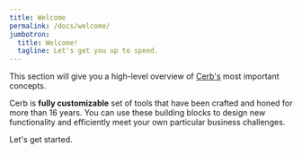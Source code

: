 ```yaml
---
title: Welcome
permalink: /docs/welcome/
jumbotron:
  title: Welcome!
  tagline: Let's get you up to speed.
---
```


This section will give you a high-level overview of [Cerb's](/docs/home/#what-is-cerb) most important concepts.

Cerb is **fully customizable** set of tools that have been crafted and honed for more than 16 years. You can use these building blocks to design new functionality and efficiently meet your own particular business challenges.

Let's get started.

